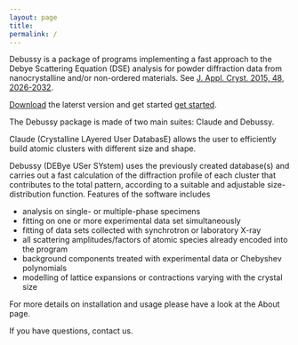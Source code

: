 ```yaml
---
layout: page
title: 
permalink: /
---
```


Debussy is a package of programs implementing a fast approach to the Debye Scattering Equation (DSE) analysis for powder diffraction data from nanocrystalline and/or non-ordered materials. See [J. Appl. Cryst. 2015, 48, 2026-2032](https://doi.org/10.1107/S1600576715020488).

[Download](https://debyeusersystem.github.io/download/) the laterst version and get started [get started](https://debyeusersystem.github.io/getting-started/).

The Debussy package is made of two main suites: Claude and Debussy.

Claude (Crystalline LAyered User DatabasE) allows the user to efficiently build atomic clusters with different size and shape.

Debussy (DEBye USer SYstem) uses the previously created database(s) and carries out a fast calculation of the diffraction profile of each cluster that contributes to the total pattern, according to a suitable and adjustable size-distribution function. 
Features of the software includes
- analysis on single- or multiple-phase specimens
- fitting on one or more experimental data set simultaneously
- fitting of data sets collected with synchrotron or laboratory X-ray
- all scattering amplitudes/factors of atomic species already encoded into the program
- background components treated with experimental data or Chebyshev polynomials
- modelling of lattice expansions or contractions varying with the crystal size

For more details on installation and usage please have a look at the About page.

If you have questions, contact us.